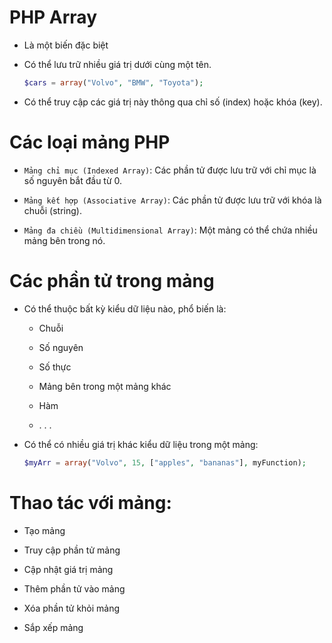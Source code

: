 # PHP Array
- Là một biến đặc biệt

- Có thể lưu trữ nhiều giá trị dưới cùng một tên.
    ```php
    $cars = array("Volvo", "BMW", "Toyota");
    ```

- Có thể truy cập các giá trị này thông qua chỉ số (index) hoặc khóa (key).

# Các loại mảng PHP
- `Mảng chỉ mục (Indexed Array)`: Các phần tử được lưu trữ với chỉ mục là số nguyên bắt đầu từ 0.

- `Mảng kết hợp (Associative Array)`: Các phần tử được lưu trữ với khóa là chuỗi (string).

- `Mảng đa chiều (Multidimensional Array)`: Một mảng có thể chứa nhiều mảng bên trong nó.

# Các phần tử trong mảng
- Có thể thuộc bất kỳ kiểu dữ liệu nào, phổ biến là:
    - Chuỗi

    - Số nguyên

    - Số thực

    - Mảng bên trong một mảng khác

    - Hàm

    - . . .

- Có thể có nhiều giá trị khác kiểu dữ liệu trong một mảng:
    ```php
    $myArr = array("Volvo", 15, ["apples", "bananas"], myFunction);
    ```

# Thao tác với mảng:
- Tạo mảng

- Truy cập phần tử mảng

- Cập nhật giá trị mảng

- Thêm phần tử vào mảng

- Xóa phần tử khỏi mảng

- Sắp xếp mảng
